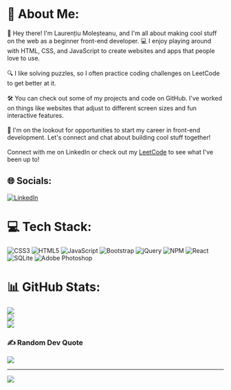 # 💫 About Me:
👋 Hey there! I'm Laurențiu Moleșteanu, and I'm all about making cool stuff on the web as a beginner front-end developer. 💻 I enjoy playing around with HTML, CSS, and JavaScript to create websites and apps that people love to use.<br><br>🔍 I like solving puzzles, so I often practice coding challenges on LeetCode to get better at it.<br><br>🛠️ You can check out some of my projects and code on GitHub. I've worked on things like websites that adjust to different screen sizes and fun interactive features.<br><br>🚀 I'm on the lookout for opportunities to start my career in front-end development. Let's connect and chat about building cool stuff together!<br><br>Connect with me on LinkedIn or check out my [LeetCode](https://leetcode.com/lawrpunk/) to see what I've been up to!


## 🌐 Socials:
[![LinkedIn](https://img.shields.io/badge/LinkedIn-%230077B5.svg?logo=linkedin&logoColor=white)](https://linkedin.com/in/laurențiu-moleșteanu) 

# 💻 Tech Stack:
![CSS3](https://img.shields.io/badge/css3-%231572B6.svg?style=for-the-badge&logo=css3&logoColor=white) ![HTML5](https://img.shields.io/badge/html5-%23E34F26.svg?style=for-the-badge&logo=html5&logoColor=white) ![JavaScript](https://img.shields.io/badge/javascript-%23323330.svg?style=for-the-badge&logo=javascript&logoColor=%23F7DF1E) ![Bootstrap](https://img.shields.io/badge/bootstrap-%238511FA.svg?style=for-the-badge&logo=bootstrap&logoColor=white) ![jQuery](https://img.shields.io/badge/jquery-%230769AD.svg?style=for-the-badge&logo=jquery&logoColor=white) ![NPM](https://img.shields.io/badge/NPM-%23CB3837.svg?style=for-the-badge&logo=npm&logoColor=white) ![React](https://img.shields.io/badge/react-%2320232a.svg?style=for-the-badge&logo=react&logoColor=%2361DAFB) ![SQLite](https://img.shields.io/badge/sqlite-%2307405e.svg?style=for-the-badge&logo=sqlite&logoColor=white) ![Adobe Photoshop](https://img.shields.io/badge/adobe%20photoshop-%2331A8FF.svg?style=for-the-badge&logo=adobe%20photoshop&logoColor=white)
# 📊 GitHub Stats:
![](https://github-readme-stats.vercel.app/api?username=lawrpunk&theme=tokyonight&hide_border=true&include_all_commits=true&count_private=true)<br/>
![](https://github-readme-streak-stats.herokuapp.com/?user=lawrpunk&theme=tokyonight&hide_border=true)<br/>
![](https://github-readme-stats.vercel.app/api/top-langs/?username=lawrpunk&theme=tokyonight&hide_border=true&include_all_commits=true&count_private=true&layout=compact)

### ✍️ Random Dev Quote
![](https://quotes-github-readme.vercel.app/api?type=horizontal&theme=tokyonight)

---
[![](https://visitcount.itsvg.in/api?id=lawrpunk&icon=0&color=9)](https://visitcount.itsvg.in)

<!-- Proudly created with GPRM ( https://gprm.itsvg.in ) -->
